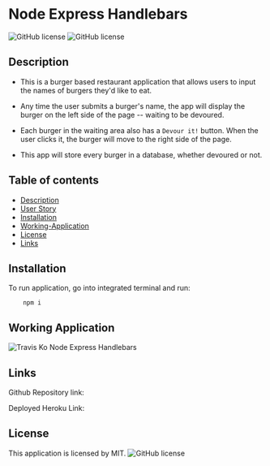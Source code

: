 # Node Express Handlebars

![GitHub license](https://img.shields.io/badge/Made%20by-%40TechKoSpeaks-orange)
![GitHub license](https://img.shields.io/badge/license-MIT-blue.svg)

## Description 

* This is a burger based restaurant application that allows users to input the names of burgers they'd like to eat.

* Any time the user submits a burger's name, the app will display the burger on the left side of the page -- waiting to be devoured.

* Each burger in the waiting area also has a `Devour it!` button. When the user clicks it, the burger will move to the right side of the page.

* This app will store every burger in a database, whether devoured or not.

## Table of contents

- [Description](#Description)
- [User Story](#User_Story)
- [Installation](#Installation)
- [Working-Application](#working_application)
- [License](#License)
- [Links](#links)



## Installation
To run application, go into integrated terminal and run:

        npm i

## Working Application

![Travis Ko Node Express Handlebars](./public/assets/demo.gif)
<br />

## Links
Github Repository link:

Deployed Heroku Link:

## License

This application is licensed by MIT.
![GitHub license](https://img.shields.io/badge/license-MIT-blue.svg)


